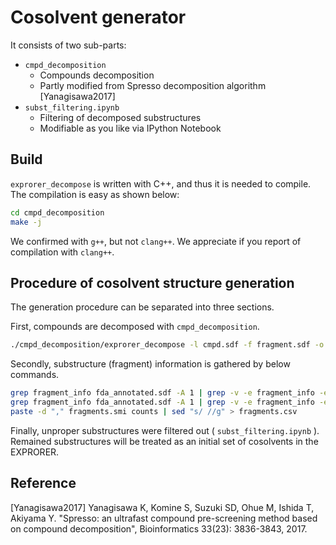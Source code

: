 # Cosolvent generator

It consists of two sub-parts:

- `cmpd_decomposition`
  - Compounds decomposition
  - Partly modified from Spresso decomposition algorithm [Yanagisawa2017]
- `subst_filtering.ipynb`
  - Filtering of decomposed substructures
  - Modifiable as you like via IPython Notebook 

## Build
`exprorer_decompose` is written with C++, and thus it is needed to compile. The compilation is easy as shown below:

```bash
cd cmpd_decomposition
make -j
```

We confirmed with `g++`, but not `clang++`. We appreciate if you report of compilation with `clang++`.

## Procedure of cosolvent structure generation
The generation procedure can be separated into three sections.

First, compounds are decomposed with `cmpd_decomposition`.

```bash
./cmpd_decomposition/exprorer_decompose -l cmpd.sdf -f fragment.sdf -o cmpd_annotated.sdf
```

Secondly, substructure (fragment) information is gathered by below commands.

```bash
grep fragment_info fda_annotated.sdf -A 1 | grep -v -e fragment_info -e "--" | sed "s/,/\n/g" | sort | uniq -c | sort -nr | cut -c9- > fragments.smi
grep fragment_info fda_annotated.sdf -A 1 | grep -v -e fragment_info -e "--" | sed "s/,/\n/g" | sort | uniq -c | sort -nr | cut -c1-8 > counts
paste -d "," fragments.smi counts | sed "s/ //g" > fragments.csv
```

Finally, unproper substructures were filtered out ( `subst_filtering.ipynb` ). Remained substructures will be treated as an initial set of cosolvents in the EXPRORER. 


## Reference
[Yanagisawa2017] Yanagisawa K, Komine S, Suzuki SD, Ohue M, Ishida T, Akiyama Y. "Spresso: an ultrafast compound pre-screening method based on compound decomposition", Bioinformatics 33(23): 3836-3843, 2017.
